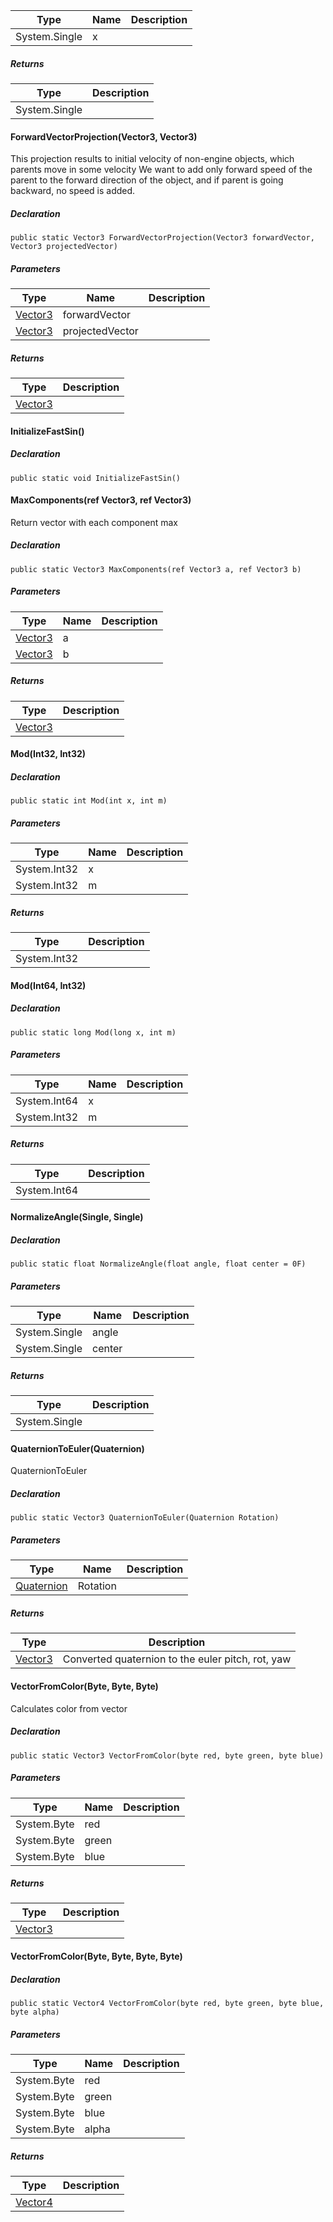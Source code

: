 | Type | Name | Description |
| --- | --- | --- |
| System.Single | x   |     |

##### Returns

| Type | Description |
| --- | --- |
| System.Single |     |

#### ForwardVectorProjection(Vector3, Vector3)

This projection results to initial velocity of non-engine objects, which parents move in some velocity We want to add only forward speed of the parent to the forward direction of the object, and if parent is going backward, no speed is added.

##### Declaration

```
public static Vector3 ForwardVectorProjection(Vector3 forwardVector, Vector3 projectedVector)
```

##### Parameters

| Type | Name | Description |
| --- | --- | --- |
| [Vector3](https://keensoftwarehouse.github.io/SpaceEngineersModAPI/api/VRageMath.Vector3.html) | forwardVector |     |
| [Vector3](https://keensoftwarehouse.github.io/SpaceEngineersModAPI/api/VRageMath.Vector3.html) | projectedVector |     |

##### Returns

| Type | Description |
| --- | --- |
| [Vector3](https://keensoftwarehouse.github.io/SpaceEngineersModAPI/api/VRageMath.Vector3.html) |     |

#### InitializeFastSin()

##### Declaration

```
public static void InitializeFastSin()
```

#### MaxComponents(ref Vector3, ref Vector3)

Return vector with each component max

##### Declaration

```
public static Vector3 MaxComponents(ref Vector3 a, ref Vector3 b)
```

##### Parameters

| Type | Name | Description |
| --- | --- | --- |
| [Vector3](https://keensoftwarehouse.github.io/SpaceEngineersModAPI/api/VRageMath.Vector3.html) | a   |     |
| [Vector3](https://keensoftwarehouse.github.io/SpaceEngineersModAPI/api/VRageMath.Vector3.html) | b   |     |

##### Returns

| Type | Description |
| --- | --- |
| [Vector3](https://keensoftwarehouse.github.io/SpaceEngineersModAPI/api/VRageMath.Vector3.html) |     |

#### Mod(Int32, Int32)

##### Declaration

```
public static int Mod(int x, int m)
```

##### Parameters

| Type | Name | Description |
| --- | --- | --- |
| System.Int32 | x   |     |
| System.Int32 | m   |     |

##### Returns

| Type | Description |
| --- | --- |
| System.Int32 |     |

#### Mod(Int64, Int32)

##### Declaration

```
public static long Mod(long x, int m)
```

##### Parameters

| Type | Name | Description |
| --- | --- | --- |
| System.Int64 | x   |     |
| System.Int32 | m   |     |

##### Returns

| Type | Description |
| --- | --- |
| System.Int64 |     |

#### NormalizeAngle(Single, Single)

##### Declaration

```
public static float NormalizeAngle(float angle, float center = 0F)
```

##### Parameters

| Type | Name | Description |
| --- | --- | --- |
| System.Single | angle |     |
| System.Single | center |     |

##### Returns

| Type | Description |
| --- | --- |
| System.Single |     |

#### QuaternionToEuler(Quaternion)

QuaternionToEuler

##### Declaration

```
public static Vector3 QuaternionToEuler(Quaternion Rotation)
```

##### Parameters

| Type | Name | Description |
| --- | --- | --- |
| [Quaternion](https://keensoftwarehouse.github.io/SpaceEngineersModAPI/api/VRageMath.Quaternion.html) | Rotation |     |

##### Returns

| Type | Description |
| --- | --- |
| [Vector3](https://keensoftwarehouse.github.io/SpaceEngineersModAPI/api/VRageMath.Vector3.html) | Converted quaternion to the euler pitch, rot, yaw |

#### VectorFromColor(Byte, Byte, Byte)

Calculates color from vector

##### Declaration

```
public static Vector3 VectorFromColor(byte red, byte green, byte blue)
```

##### Parameters

| Type | Name | Description |
| --- | --- | --- |
| System.Byte | red |     |
| System.Byte | green |     |
| System.Byte | blue |     |

##### Returns

| Type | Description |
| --- | --- |
| [Vector3](https://keensoftwarehouse.github.io/SpaceEngineersModAPI/api/VRageMath.Vector3.html) |     |

#### VectorFromColor(Byte, Byte, Byte, Byte)

##### Declaration

```
public static Vector4 VectorFromColor(byte red, byte green, byte blue, byte alpha)
```

##### Parameters

| Type | Name | Description |
| --- | --- | --- |
| System.Byte | red |     |
| System.Byte | green |     |
| System.Byte | blue |     |
| System.Byte | alpha |     |

##### Returns

| Type | Description |
| --- | --- |
| [Vector4](https://keensoftwarehouse.github.io/SpaceEngineersModAPI/api/VRageMath.Vector4.html) |     |